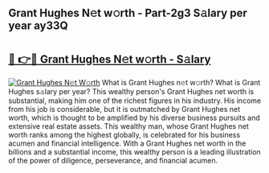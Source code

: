 ## Grant Hughes N𝚎t w𝚘rth - Part-2g3 S𝚊lary per year ay33Q

# <h2><a href="http://gc2bch7.nevu.top/?p=Grant+Hughes">🔗 👉🔴 Grant Hughes N𝚎t w𝚘rth - S𝚊lary</a></h2>

[![Grant Hughes N𝚎t W𝚘rth](https://i.imgur.com/Oavwk0R.jpeg)](http://gc2bch7.nevu.top/?p=Grant+Hughes)
What is Grant Hughes n𝚎t w𝚘rth? What is Grant Hughes s𝚊lary per year?
This wealthy person's Grant Hughes net worth is substantial, making him one of the richest figures in his industry. His income from his job is considerable, but it is outmatched by Grant Hughes net worth, which is thought to be amplified by his diverse business pursuits and extensive real estate assets. This wealthy man, whose Grant Hughes net worth ranks among the highest globally, is celebrated for his business acumen and financial intelligence. With a Grant Hughes net worth in the billions and a substantial income, this wealthy person is a leading illustration of the power of diligence, perseverance, and financial acumen.
